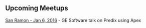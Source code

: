 ## Upcoming Meetups


[San Ramon - Jan 6, 2016](http://www.meetup.com/Apex-Bay-Area-Chapter/events/226494484/) - GE Software talk on Predix using Apex